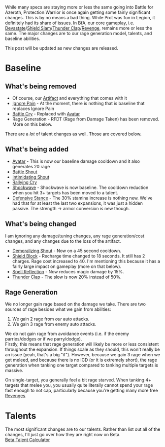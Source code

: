 While many specs are staying more or less the same going into Battle for Azeroth, Protection Warrior is once again getting some fairly significant changes. This is by no means a bad thing. While Prot was fun in Legion, it definitely had its share of issues. In BfA, our core gameplay, i.e. [Devastate](http://bfa.wowhead.com/spell=20243/devastate)/[Shield Slam](http://bfa.wowhead.com/spell=23922/shield-slam)/[Thunder Clap](http://bfa.wowhead.com/spell=6343/thunder-clap)/[Revenge](http://bfa.wowhead.com/spell=6572/revenge), remains more or less the same. The major changes are to our rage generation model, talents, and baseline abilities.

This post will be updated as new changes are released.

# Baseline

## What's being removed

- Of course, our [Artifact](http://wowhead.com/item=128289/scale-of-the-earth-warder) and everything that comes with it
- [Ignore Pain](http://www.wowhead.com/spell=190456/ignore-pain) - At the moment, there is nothing that is baseline that replaces Ignore Pain
- [Battle Cry](http://www.wowhead.com/spell=1719/battle-cry) - Replaced with [Avatar](http://bfa.wowhead.com/spell=107574/avatar)
- Rage Generation - RFDT (Rage from Damage Taken) has been removed. More on this below.

There are a *lot* of talent changes as well. Those are covered below.

## What's being added

- [Avatar](http://bfa.wowhead.com/spell=107574/avatar) - This is now our baseline damage cooldown and it also generates 20 rage
- [Battle Shout](http://bfa.wowhead.com/spell=6673/battle-shout)
- [Intimidating Shout](http://bfa.wowhead.com/spell=5246/intimidating-shout)
- [Rallying Cry](http://bfa.wowhead.com/spell=97462/rallying-cry)
- [Shockwave](http://bfa.wowhead.com/spell=46968/shockwave) - Shockwave is now baseline. The cooldown reduction when you hit 3+ targets has been moved to a talent.
- [Defensive Stance](http://bfa.wowhead.com/spell=71/defensive-stance) - The 30% stamina increase is nothing new. We've had that for at least the last two expansions, it was just a hidden passive. The strength -> armor conversion *is* new though.

## What's being changed

I am ignoring any damage/tuning changes, any rage generation/cost changes, and any changes due to the loss of the artifact.

- [Demoralizing Shout](http://bfa.wowhead.com/spell=1160/demoralizing-shout) - Now on a 45 second cooldown.
- [Shield Block](http://bfa.wowhead.com/spell=2565/shield-block) - Recharge time changed to 18 seconds. It still has 2 charges. Rage cost increased to 40. I'm mentioning this because it has a fairly large impact on gameplay (more on that below).
- [Spell Reflection](http://bfa.wowhead.com/spell=23920/spell-reflection) - Now reduces magic damage by 15%.
- [Thunder Clap](http://bfa.wowhead.com/spell=6343/thunder-clap) - The slow is now 20% instead of 50%.

## Rage Generation

We no longer gain rage based on the damage we take. There are two sources of rage besides what we gain from abilities:

1. We gain 2 rage from *our* auto attacks.
2. We gain 3 rage from enemy auto attacks.

We do not gain rage from avoidance events (i.e. if the enemy parries/dodges or if we parry/dodge).<br>Firstly, this means that rage generation will likely be more or less consistent throughout the expansion. If things scale as they should, this won't really be an issue (yeah, that's a big "if"). However, because we gain 3 rage when we get meleed, and because there is no ICD (or it is extremely short), the rage generation when tanking one target compared to tanking multiple targets is massive.

On single-target, you generally feel a bit rage starved. When tanking 4+ targets that melee you, you usually quite literally cannot spend your rage fast enough to not cap, particularly because you're getting many more free [Revenges](http://bfa.wowhead.com/spell=6572/revenge).

# Talents

The most significant changes are to our talents. Rather than list out all of the changes, I'll just go over how they are right now on Beta.<br><a class="text-link" target="_blank" href="http://bfa.wowhead.com/talent-calc/warrior/protection">Beta Talent Calculator</a>
